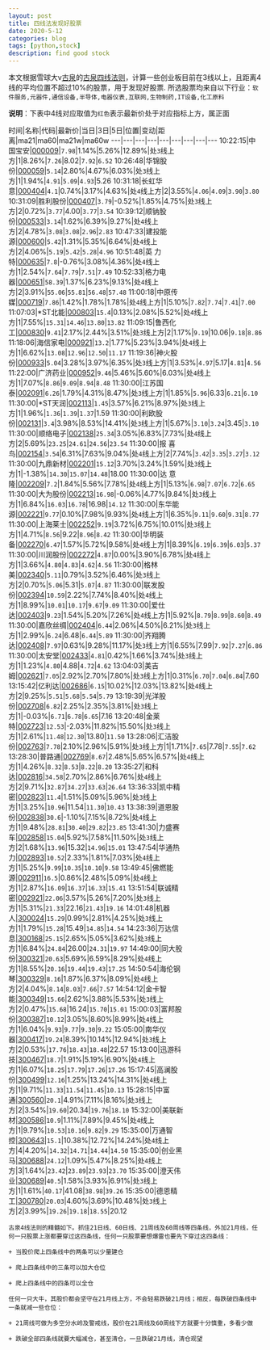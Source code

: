 ```yaml
---
layout: post
title: 四线法发现好股票
date: 2020-5-12
categories: blog
tags: [python,stock]
description: find good stock
---
```



本文根据雪球大v[古泉](https://xueqiu.com/u/7148646888)的[古泉四线法则](https://xueqiu.com/7148646888/130498192)，计算一些创业板目前在3线以上，且距离4线的平均位置不超过10%的股票，用于发现好股票.
所选股票均来自以下行业：`软件服务,元器件,通信设备,半导体,电器仪表,互联网,生物制药,IT设备,化工原料`

**说明**：下表中4线对应取值为`红色`表示最新价处于对应指标上方，属正面


时间|名称|代码|最新价|当日|3日|5日|位置|变动|距离|ma21|ma60|ma21w|ma60w
---|---|---|---|---|---|---|---|---
10:22:15|中国宝安|[000009](https://xueqiu.com/S/SZ000009)|`7.98`|1.14%|5.26%|12.89%|处`3`线上方|1|8.26%|`7.26`|8.02|`7.92`|`6.52`
10:26:48|华锦股份|[000059](https://xueqiu.com/S/SZ000059)|`5.14`|2.80%|4.67%|6.03%|处`3`线上方|1|1.94%|`4.91`|`5.09`|`4.93`|5.26
10:31:18|长虹华意|[000404](https://xueqiu.com/S/SZ000404)|`4.1`|0.74%|3.17%|4.63%|处`4`线上方|2|3.55%|`4.06`|`4.09`|`3.90`|`3.80`
10:31:09|胜利股份|[000407](https://xueqiu.com/S/SZ000407)|`3.79`|-0.52%|1.85%|4.75%|处`3`线上方|2|0.72%|`3.77`|4.00|`3.77`|`3.54`
10:39:12|顺钠股份|[000533](https://xueqiu.com/S/SZ000533)|`3.14`|1.62%|6.39%|9.27%|处`4`线上方|2|4.78%|`3.08`|`3.08`|`2.96`|`2.83`
10:47:33|建投能源|[000600](https://xueqiu.com/S/SZ000600)|`5.42`|1.31%|5.35%|6.64%|处`4`线上方|2|4.06%|`5.19`|`5.42`|`5.28`|`4.96`
10:51:48|英 力 特|[000635](https://xueqiu.com/S/SZ000635)|`7.8`|-0.76%|3.08%|4.36%|处`4`线上方|1|2.54%|`7.64`|`7.79`|`7.51`|`7.49`
10:52:33|格力电器|[000651](https://xueqiu.com/S/SZ000651)|`58.39`|1.37%|6.23%|9.13%|处`4`线上方|2|3.91%|`55.06`|`55.81`|`56.48`|`57.48`
11:00:18|中原传媒|[000719](https://xueqiu.com/S/SZ000719)|`7.86`|1.42%|1.78%|1.78%|处`4`线上方|1|5.10%|`7.82`|`7.74`|`7.41`|`7.00`
11:07:03|*ST北能|[000803](https://xueqiu.com/S/SZ000803)|`15.4`|0.13%|2.08%|5.52%|处`4`线上方|1|7.55%|`15.31`|`14.46`|`13.80`|`13.82`
11:09:15|鲁西化工|[000830](https://xueqiu.com/S/SZ000830)|`9.41`|2.17%|2.44%|3.51%|处`3`线上方|2|1.17%|`9.19`|10.06|`9.18`|`8.86`
11:18:06|海信家电|[000921](https://xueqiu.com/S/SZ000921)|`13.2`|1.77%|5.23%|3.94%|处`4`线上方|1|6.62%|`13.08`|`12.96`|`12.50`|`11.17`
11:19:36|神火股份|[000933](https://xueqiu.com/S/SZ000933)|`5.04`|3.28%|3.97%|6.35%|处`3`线上方|1|3.53%|`4.97`|5.17|`4.81`|`4.56`
11:22:00|广济药业|[000952](https://xueqiu.com/S/SZ000952)|`9.46`|5.46%|5.60%|6.03%|处`4`线上方|1|7.07%|`8.86`|`9.09`|`8.94`|`8.48`
11:30:00|江苏国泰|[002091](https://xueqiu.com/S/SZ002091)|`6.26`|1.79%|4.31%|8.47%|处`3`线上方|1|1.85%|`5.96`|6.33|`6.21`|`6.10`
11:30:00|*ST天润|[002113](https://xueqiu.com/S/SZ002113)|`1.45`|3.57%|6.21%|8.97%|处`3`线上方|1|1.96%|`1.36`|`1.39`|`1.37`|1.59
11:30:00|利欧股份|[002131](https://xueqiu.com/S/SZ002131)|`3.4`|3.98%|8.53%|14.41%|处`3`线上方|1|5.67%|`3.10`|`3.24`|3.45|`3.10`
11:30:00|顺络电子|[002138](https://xueqiu.com/S/SZ002138)|`25.34`|3.05%|6.83%|7.73%|处`4`线上方|2|5.69%|`23.25`|`24.61`|`24.56`|`23.54`
11:30:00|报 喜 鸟|[002154](https://xueqiu.com/S/SZ002154)|`3.54`|6.31%|7.63%|9.04%|处`4`线上方|2|7.74%|`3.42`|`3.35`|`3.27`|`3.12`
11:30:00|九鼎新材|[002201](https://xueqiu.com/S/SZ002201)|`15.12`|3.70%|3.24%|1.59%|处`3`线上方|1|-1.38%|`14.30`|`15.07`|`14.48`|18.00
11:30:00|达 意 隆|[002209](https://xueqiu.com/S/SZ002209)|`7.2`|1.84%|5.56%|7.78%|处`4`线上方|1|5.13%|`6.98`|`7.07`|`6.72`|`6.65`
11:30:00|大为股份|[002213](https://xueqiu.com/S/SZ002213)|`16.98`|-0.06%|4.77%|9.84%|处`3`线上方|1|6.84%|`16.03`|`16.78`|16.98|`14.12`
11:30:00|东华能源|[002221](https://xueqiu.com/S/SZ002221)|`9.77`|0.10%|7.98%|9.93%|处`4`线上方|1|6.35%|`9.11`|`9.60`|`9.31`|`8.77`
11:30:00|上海莱士|[002252](https://xueqiu.com/S/SZ002252)|`9.19`|3.72%|6.75%|10.01%|处`3`线上方|1|4.71%|`8.56`|9.22|`8.96`|`8.42`
11:30:00|华明装备|[002270](https://xueqiu.com/S/SZ002270)|`6.47`|1.57%|5.72%|9.58%|处`4`线上方|1|8.39%|`6.19`|`6.39`|`6.03`|`5.37`
11:30:00|川润股份|[002272](https://xueqiu.com/S/SZ002272)|`4.87`|0.00%|3.90%|6.78%|处`4`线上方|1|3.66%|`4.80`|`4.83`|`4.62`|`4.56`
11:30:00|格林美|[002340](https://xueqiu.com/S/SZ002340)|`5.11`|0.79%|3.52%|6.46%|处`3`线上方|2|0.70%|`5.06`|5.31|`5.07`|`4.87`
11:30:00|联发股份|[002394](https://xueqiu.com/S/SZ002394)|`10.59`|2.22%|7.74%|8.40%|处`4`线上方|1|8.99%|`10.01`|`10.17`|`9.67`|`9.09`
11:30:00|爱仕达|[002403](https://xueqiu.com/S/SZ002403)|`9.23`|1.54%|5.20%|7.26%|处`4`线上方|1|5.92%|`8.79`|`8.99`|`8.60`|`8.49`
11:30:00|嘉欣丝绸|[002404](https://xueqiu.com/S/SZ002404)|`6.44`|2.06%|4.50%|6.21%|处`3`线上方|1|2.99%|`6.24`|6.48|`6.44`|`5.89`
11:30:00|齐翔腾达|[002408](https://xueqiu.com/S/SZ002408)|`7.97`|0.63%|9.28%|11.17%|处`3`线上方|1|6.55%|7.99|`7.92`|`7.27`|`6.86`
11:30:00|太安堂|[002433](https://xueqiu.com/S/SZ002433)|`4.81`|0.42%|1.66%|3.74%|处`3`线上方|1|1.23%|`4.80`|4.88|`4.72`|`4.62`
13:04:03|美吉姆|[002621](https://xueqiu.com/S/SZ002621)|`7.05`|2.92%|2.70%|7.80%|处`3`线上方|1|0.31%|`6.70`|`7.04`|`6.84`|7.60
13:15:42|亿利达|[002686](https://xueqiu.com/S/SZ002686)|`6.15`|10.02%|12.03%|13.82%|处`4`线上方|2|9.25%|`5.51`|`5.68`|`5.54`|`5.79`
13:19:39|光洋股份|[002708](https://xueqiu.com/S/SZ002708)|`6.82`|2.25%|2.35%|3.81%|处`3`线上方|1|-0.03%|`6.71`|`6.78`|`6.65`|7.16
13:20:48|金莱特|[002723](https://xueqiu.com/S/SZ002723)|`12.53`|-2.03%|11.82%|15.50%|处`3`线上方|1|2.61%|`11.48`|`12.30`|13.80|`11.50`
13:28:06|汇洁股份|[002763](https://xueqiu.com/S/SZ002763)|`7.78`|2.10%|2.96%|5.91%|处`3`线上方|1|1.71%|`7.65`|7.78|`7.55`|`7.62`
13:28:30|普路通|[002769](https://xueqiu.com/S/SZ002769)|`8.67`|2.48%|5.65%|6.57%|处`4`线上方|1|4.26%|`8.32`|`8.53`|`8.22`|`8.20`
13:35:27|和科达|[002816](https://xueqiu.com/S/SZ002816)|`34.58`|2.70%|2.86%|6.76%|处`4`线上方|2|9.71%|`32.87`|`34.27`|`33.63`|`26.64`
13:36:33|凯中精密|[002823](https://xueqiu.com/S/SZ002823)|`11.4`|1.51%|5.09%|5.96%|处`3`线上方|1|3.25%|`10.96`|11.54|`11.30`|`10.43`
13:38:39|道恩股份|[002838](https://xueqiu.com/S/SZ002838)|`30.6`|-1.10%|7.15%|8.72%|处`4`线上方|1|9.48%|`28.81`|`30.40`|`29.82`|`23.85`
13:41:30|力盛赛车|[002858](https://xueqiu.com/S/SZ002858)|`15.04`|5.92%|7.58%|11.50%|处`3`线上方|2|1.68%|`13.96`|15.32|`14.96`|`15.01`
13:47:54|华通热力|[002893](https://xueqiu.com/S/SZ002893)|`10.52`|2.33%|1.81%|7.03%|处`4`线上方|1|5.25%|`9.99`|`10.35`|`10.10`|`9.58`
13:49:45|佛燃能源|[002911](https://xueqiu.com/S/SZ002911)|`16.5`|0.86%|2.48%|5.09%|处`4`线上方|1|2.87%|`16.09`|`16.37`|`16.33`|`15.41`
13:51:54|联诚精密|[002921](https://xueqiu.com/S/SZ002921)|`22.06`|3.57%|5.26%|7.20%|处`3`线上方|1|5.31%|`21.33`|22.16|`21.43`|`19.16`
14:01:48|机器人|[300024](https://xueqiu.com/S/SZ300024)|`15.29`|0.99%|2.81%|4.25%|处`3`线上方|1|1.79%|`15.28`|15.49|`14.85`|`14.54`
14:23:36|万达信息|[300168](https://xueqiu.com/S/SZ300168)|`25.15`|2.65%|5.05%|3.62%|处`3`线上方|1|6.84%|`24.84`|26.00|`24.31`|`19.97`
14:49:00|同大股份|[300321](https://xueqiu.com/S/SZ300321)|`20.63`|5.69%|6.59%|8.29%|处`4`线上方|1|8.55%|`20.16`|`19.44`|`19.43`|`17.25`
14:50:54|海伦钢琴|[300329](https://xueqiu.com/S/SZ300329)|`8.16`|1.87%|6.37%|8.09%|处`4`线上方|2|4.04%|`8.14`|`8.03`|`7.66`|`7.57`
14:54:12|金卡智能|[300349](https://xueqiu.com/S/SZ300349)|`15.66`|2.62%|3.88%|5.53%|处`3`线上方|2|0.47%|`15.68`|16.24|`15.70`|`15.01`
15:00:03|富邦股份|[300387](https://xueqiu.com/S/SZ300387)|`10.12`|3.05%|8.60%|8.99%|处`4`线上方|1|6.04%|`9.93`|`9.77`|`9.30`|`9.22`
15:05:00|南华仪器|[300417](https://xueqiu.com/S/SZ300417)|`19.24`|8.39%|10.14%|12.94%|处`3`线上方|2|0.53%|`17.76`|`18.43`|`18.48`|22.57
15:13:00|迅游科技|[300467](https://xueqiu.com/S/SZ300467)|`18.7`|1.91%|5.19%|6.90%|处`4`线上方|1|6.07%|`18.25`|`17.79`|`17.26`|`17.26`
15:17:45|高澜股份|[300499](https://xueqiu.com/S/SZ300499)|`12.16`|1.25%|13.24%|14.31%|处`4`线上方|1|9.71%|`11.33`|`11.54`|`11.45`|`10.13`
15:28:15|中富通|[300560](https://xueqiu.com/S/SZ300560)|`20.1`|4.91%|7.11%|8.16%|处`3`线上方|2|3.54%|`19.60`|20.34|`19.76`|`18.10`
15:32:00|美联新材|[300586](https://xueqiu.com/S/SZ300586)|`10.9`|1.11%|7.89%|9.45%|处`4`线上方|1|9.79%|`10.53`|`10.16`|`9.82`|`9.29`
15:35:00|万通智控|[300643](https://xueqiu.com/S/SZ300643)|`15.1`|10.38%|12.72%|14.24%|处`4`线上方|4|4.20%|`14.32`|`14.71`|`14.44`|`14.50`
15:35:00|创业黑马|[300688](https://xueqiu.com/S/SZ300688)|`24.12`|1.09%|5.47%|8.25%|处`4`线上方|3|1.64%|`23.42`|`23.89`|`23.93`|`23.70`
15:35:00|澄天伟业|[300689](https://xueqiu.com/S/SZ300689)|`40.5`|1.58%|3.93%|6.91%|处`3`线上方|1|1.61%|`40.17`|41.08|`38.98`|`39.26`
15:35:00|德恩精工|[300780](https://xueqiu.com/S/SZ300780)|`20.03`|4.60%|3.69%|10.48%|处`3`线上方|2|3.99%|`19.26`|`19.18`|`18.55`|20.12

```
古泉4线法则的精髓如下。抓住21日线、60日线、21周线及60周线等四条线，外加21月线，任何一只股票上涨都要穿过这四条线，任何一只股票要想爆雷也要先下穿过这四条线：

+ 当股价爬上四条线中的两条可以少量建仓

+ 爬上四条线中的三条可以加大仓位

+ 爬上四条线中的四条可以全仓

任何一只大牛，其股价都会坚守在21月线上方，不会轻易跌破21月线；相反，每跌破四条线中一条就减一些仓位：

+ 21周线可做为多空分水岭及警戒线，股价在21周线及60周线下方就要十分慎重，多看少做

+ 跌破全部四条线就要大幅减仓，甚至清仓，一旦跌破21月线，清仓观望
```